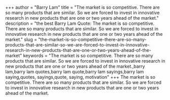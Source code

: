 +++
author = "Barry Lam"
title = "The market is so competitive. There are so many products that are similar. So we are forced to invest in innovative research in new products that are one or two years ahead of the market."
description = "the best Barry Lam Quote: The market is so competitive. There are so many products that are similar. So we are forced to invest in innovative research in new products that are one or two years ahead of the market."
slug = "the-market-is-so-competitive-there-are-so-many-products-that-are-similar-so-we-are-forced-to-invest-in-innovative-research-in-new-products-that-are-one-or-two-years-ahead-of-the-market"
keywords = "The market is so competitive. There are so many products that are similar. So we are forced to invest in innovative research in new products that are one or two years ahead of the market.,barry lam,barry lam quotes,barry lam quote,barry lam sayings,barry lam saying,quotes, sayings,quote, saying, motivation"
+++
The market is so competitive. There are so many products that are similar. So we are forced to invest in innovative research in new products that are one or two years ahead of the market.

